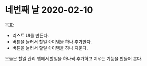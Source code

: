 # 네번째 날 2020-02-10

목표:
- 리스트 UI를 만든다.
- 버튼을 눌러서 할일 아이템을 하나 추가한다.
- 버튼을 눌러서 할일 아이템을 하나 지운다.

오늘은 할일 관리 앱에서 할일을 하나씩 추가하고 지우는 기능을 만들어 본다.

